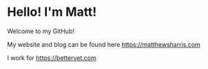 # Hello! I'm Matt!

Welcome to my GitHub!

My website and blog can be found here https://matthewsharris.com

I work for https://bettervet.com
